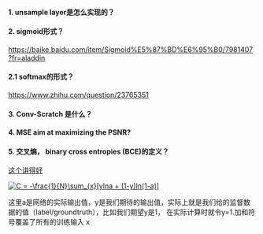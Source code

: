 #### 1. unsample layer是怎么实现的？

#### 2. sigmoid形式？
https://baike.baidu.com/item/Sigmoid%E5%87%BD%E6%95%B0/7981407?fr=aladdin

#### 2.1 softmax的形式？
https://www.zhihu.com/question/23765351

#### 3. Conv-Scratch 是什么？

#### 4. MSE aim at maximizing the PSNR?

#### 5. 交叉熵， binary cross entropies (BCE)的定义？
[这个讲得好](https://hit-scir.gitbooks.io/neural-networks-and-deep-learning-zh_cn/content/chap3/c3s1.html)

<a href="https://www.codecogs.com/eqnedit.php?latex=C&space;=&space;-\frac{1}{N}\sum_{x}[ylna&space;&plus;&space;(1-y)ln(1-a)]" target="_blank"><img src="https://latex.codecogs.com/gif.latex?C&space;=&space;-\frac{1}{N}\sum_{x}[ylna&space;&plus;&space;(1-y)ln(1-a)]" title="C = -\frac{1}{N}\sum_{x}[ylna + (1-y)ln(1-a)]" /></a>

这里a是网络的实际输出值，y是我们期待的输出值，实际上就是我们给的监督数据的值（label/groundtruth），比如我们期望y是1， 在实际计算时就令y=1.加和符号覆盖了所有的训练输入 x
